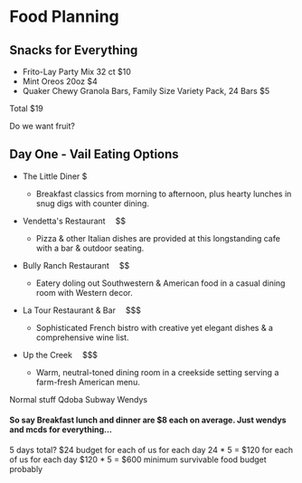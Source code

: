 # Food Planning

##  Snacks for Everything
* Frito-Lay Party Mix 32 ct $10
* Mint Oreos 20oz $4
* Quaker Chewy Granola Bars, Family Size Variety Pack, 24 Bars  $5

Total $19

Do we want fruit?

##  Day One - Vail Eating Options

* The Little Diner $
  * Breakfast classics from morning to afternoon, plus hearty lunches in snug digs with counter dining.


* Vendetta's Restaurant  $$
  * Pizza & other Italian dishes are provided at this longstanding cafe with a bar & outdoor seating.
* Bully Ranch Restaurant  $$
  * Eatery doling out Southwestern & American food in a casual dining room with Western decor.


* La Tour Restaurant & Bar  $$$
  * Sophisticated French bistro with creative yet elegant dishes & a comprehensive wine list.
* Up the Creek  $$$
  * Warm, neutral-toned dining room in a creekside setting serving a farm-fresh American menu.

Normal stuff
Qdoba
Subway
Wendys


#### So say Breakfast lunch and dinner are $8 each on average. Just wendys and mcds for everything...

5 days total? $24 budget for each of us for each day
24 * 5 = $120 for each of us for each day
$120 * 5 = $600 minimum survivable food budget probably 

